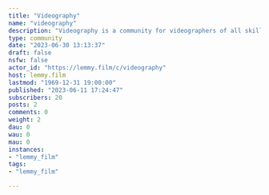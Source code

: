 ```yaml
---
title: "Videography" 
name: "videography"
description: "Videography is a community for videographers of all skill levels in fields such as weddings, events, live performances, music videos, TV, corporate, live streaming, sports, real estate, YouTube, home videos and more."
type: community
date: "2023-06-30 13:13:37"
draft: false
nsfw: false
actor_id: "https://lemmy.film/c/videography"
host: lemmy.film
lastmod: "1969-12-31 19:00:00"
published: "2023-06-11 17:24:47"
subscribers: 20
posts: 2
comments: 0
weight: 2
dau: 0
wau: 0
mau: 0
instances:
- "lemmy_film"
tags: 
- "lemmy_film"

---
```


